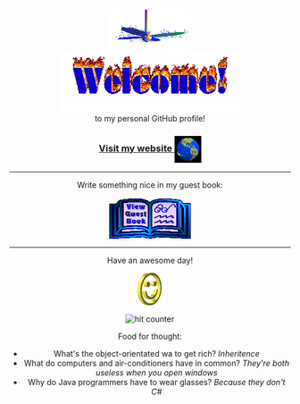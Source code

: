 <div align="center">
<img src="https://github.com/Anri-Lombard/Anri-Lombard/raw/main/img/fan-1.gif" alt="Fan" align="center">
</div>

<div align="center">
<img src="https://github.com/Anri-Lombard/Anri-Lombard/raw/main/img/welcome-fire.gif" alt="Welcome" align="center">
</div>

<div align="center">
to my personal GitHub profile!
</div>

<h3 align="center">
<a href="https://anrilombard.com">Visit my website
<img src="https://github.com/Anri-Lombard/Anri-Lombard/raw/main/img/website.gif" alt="Visit homepage" align="center">
</a>
</h3>

<hr>

<div align="center">
<p>Write something nice in my guest book:</p>
<a href="https://github.com/Anri-Lombard/Anri-Lombard/issues"><img src="https://github.com/Anri-Lombard/Anri-Lombard/raw/main/img/guestbook.gif" alt="Guest book" align="center"></a>
</div>

<hr>

<div align="center">
<p>Have an awesome day!</p>
<div>
<img src="https://github.com/Anri-Lombard/Anri-Lombard/raw/main/img/smile.gif" alt="Smiley" align="center">
</div>
</div>

<div align="center">
<p></p>
<img src="https://profile-counter.glitch.me/main/count.svg" alt="hit counter" align="center">
</div>

<div align="center">
<p>Food for thought:</p>
<ul>
    <li>What's the object-orientated wa to get rich? <em>Inheritence</em></li>
    <li>What do computers and air-conditioners have in common? <em>They're both useless when you open windows</em></li>
    <li>Why do Java programmers have to wear glasses? <em>Because they don't C#</em></li>
</ul>
</div>
